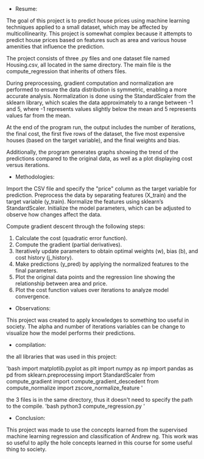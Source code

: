 - Resume:

The goal of this project is to predict house prices using machine learning techniques applied to a small dataset, which may be affected by multicollinearity. This project is somewhat complex because it attempts to predict house prices based on features such as area and various house amenities that influence the prediction.

The project consists of three .py files and one dataset file named Housing.csv, all located in the same directory. The main file is the compute_regression that inherits of others files.

During preprocessing, gradient computation and normalization are performed to ensure the data distribution is symmetric, enabling a more accurate analysis. Normalization is done using the StandardScaler from the sklearn library, which scales the data approximately to a range between -1 and 5, where -1 represents values slightly below the mean and 5 represents values far from the mean.

At the end of the program run, the output includes the number of iterations, the final cost, the first five rows of the dataset, the five most expensive houses (based on the target variable), and the final weights and bias.

Additionally, the program generates graphs showing the trend of the predictions compared to the original data, as well as a plot displaying cost versus iterations.

- Methodologies:

Import the CSV file and specify the "price" column as the target variable for prediction.
Preprocess the data by separating features (X_train) and the target variable (y_train).
Normalize the features using sklearn’s StandardScaler.
Initialize the model parameters, which can be adjusted to observe how changes affect the data.

Compute gradient descent through the following steps:
1. Calculate the cost (quadratic error function).
2. Compute the gradient (partial derivatives).
3. Iteratively update parameters to obtain optimal weights (w), bias (b), and cost history (j_history).
4. Make predictions (y_pred) by applying the normalized features to the final parameters.
5. Plot the original data points and the regression line showing the relationship between area and price.
6. Plot the cost function values over iterations to analyze model convergence.

- Observations:

This project was created to apply knowledges to something too useful in society.
The alpha and number of iterations variables can be change to visualize how the model performs their predictions.

- compilation:

the all libraries that was used in this project:

'bash
import matplotlib.pyplot as plt
import numpy as np
import pandas as pd
from sklearn.preprocessing import StandardScaler
from compute_gradient import compute_gradient_descedent
from compute_normalize import zscore_normalize_feature
'

the 3 files is in the same directory, thus it doesn't need to specify the path to the compile.
'bash
python3 compute_regression.py
'

- Conclusion:

This project was made to use the concepts learned from the supervised machine learning regression and classification of Andrew ng. This work was so useful to aplly the hole concepts learned in this course for some useful thing to society.
